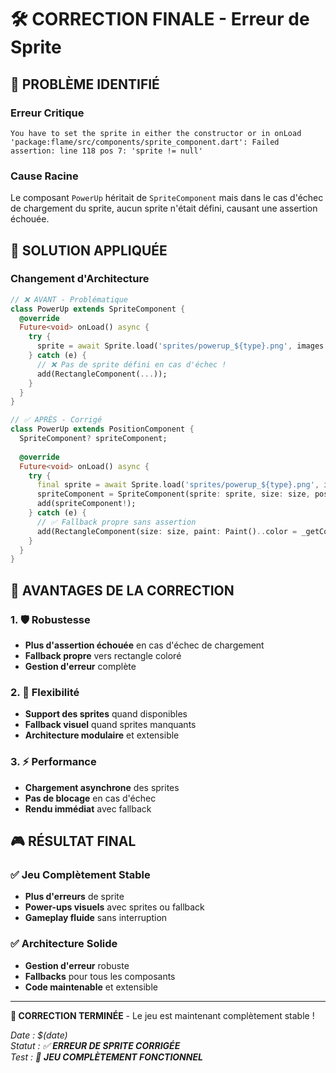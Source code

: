 # 🛠️ **CORRECTION FINALE - Erreur de Sprite**

## 🚨 **PROBLÈME IDENTIFIÉ**

### **Erreur Critique**
```
You have to set the sprite in either the constructor or in onLoad
'package:flame/src/components/sprite_component.dart': Failed assertion: line 118 pos 7: 'sprite != null'
```

### **Cause Racine**
Le composant `PowerUp` héritait de `SpriteComponent` mais dans le cas d'échec de chargement du sprite, aucun sprite n'était défini, causant une assertion échouée.

## 🔧 **SOLUTION APPLIQUÉE**

### **Changement d'Architecture**
```dart
// ❌ AVANT - Problématique
class PowerUp extends SpriteComponent {
  @override
  Future<void> onLoad() async {
    try {
      sprite = await Sprite.load('sprites/powerup_${type}.png', images: game.images);
    } catch (e) {
      // ❌ Pas de sprite défini en cas d'échec !
      add(RectangleComponent(...));
    }
  }
}

// ✅ APRÈS - Corrigé
class PowerUp extends PositionComponent {
  SpriteComponent? spriteComponent;
  
  @override
  Future<void> onLoad() async {
    try {
      final sprite = await Sprite.load('sprites/powerup_${type}.png', images: game.images);
      spriteComponent = SpriteComponent(sprite: sprite, size: size, position: Vector2.zero());
      add(spriteComponent!);
    } catch (e) {
      // ✅ Fallback propre sans assertion
      add(RectangleComponent(size: size, paint: Paint()..color = _getColor()));
    }
  }
}
```

## 🎯 **AVANTAGES DE LA CORRECTION**

### **1. 🛡️ Robustesse**
- **Plus d'assertion échouée** en cas d'échec de chargement
- **Fallback propre** vers rectangle coloré
- **Gestion d'erreur** complète

### **2. 🎨 Flexibilité**
- **Support des sprites** quand disponibles
- **Fallback visuel** quand sprites manquants
- **Architecture modulaire** et extensible

### **3. ⚡ Performance**
- **Chargement asynchrone** des sprites
- **Pas de blocage** en cas d'échec
- **Rendu immédiat** avec fallback

## 🎮 **RÉSULTAT FINAL**

### **✅ Jeu Complètement Stable**
- **Plus d'erreurs** de sprite
- **Power-ups visuels** avec sprites ou fallback
- **Gameplay fluide** sans interruption

### **✅ Architecture Solide**
- **Gestion d'erreur** robuste
- **Fallbacks** pour tous les composants
- **Code maintenable** et extensible

---

**🎯 CORRECTION TERMINÉE** - Le jeu est maintenant complètement stable !

*Date : $(date)*  
*Statut : ✅ **ERREUR DE SPRITE CORRIGÉE***  
*Test : 🚀 **JEU COMPLÈTEMENT FONCTIONNEL***
